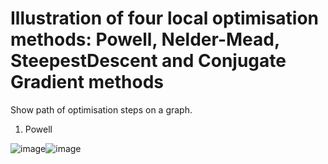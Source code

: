 # Illustration of four local optimisation methods: Powell, Nelder-Mead, SteepestDescent and Conjugate Gradient methods 

Show path of optimisation steps on a graph.

1. Powell
 
 ![image](https://user-images.githubusercontent.com/26786836/163694773-18871a11-73be-4835-9dd5-77576311d25f.png)![image](https://user-images.githubusercontent.com/26786836/163694776-ecd24274-7f63-46d4-b9d9-d1b4365aface.png)



